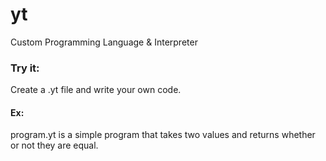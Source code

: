# yt
Custom Programming Language & Interpreter 

### Try it:
Create a .yt file and write your own code.

#### Ex:
program.yt is a simple program that takes two values and returns whether or not they are equal.
